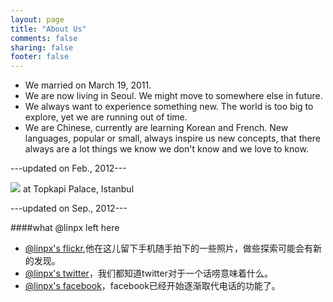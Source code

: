 ```yaml
---
layout: page
title: "About Us"
comments: false
sharing: false
footer: false
---
```

*	We married on March 19, 2011.
*	We are now living in Seoul. We might move to somewhere else in future.
*	We always want to experience something new. The world is too big to explore, yet we are running out of time.
*	We are Chinese, currently are learning Korean and French. New languages, popular or small, always inspire us new concepts, that there always are a lot things we know we don't know and we love to know.

---updated on Feb., 2012---

![](http://farm9.staticflickr.com/8283/7691563550_3121389ddc_z.jpg)
at Topkapi Palace, Istanbul


---updated on Sep., 2012---

####what @linpx left here
*    [@linpx's flickr](http://www.flickr.com/photos/pennyg/),他在这儿留下手机随手拍下的一些照片，做些探索可能会有新的发现。
*    [@linpx's twitter](http://twitter.com/linpx)，我们都知道twitter对于一个话唠意味着什么。
*    [@linpx's facebook](http://facebook.com/linpx)，facebook已经开始逐渐取代电话的功能了。

